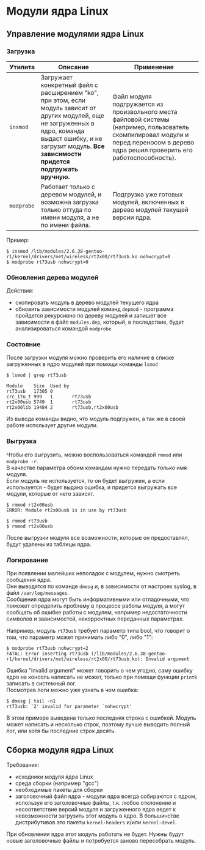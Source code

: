 # Модули ядра Linux

## Управление модулями ядра Linux

###  Загрузка

| Утилита | Описание | Применение |
| - | - | - |
| ```insmod``` | Загружает конкретный файл с расширением "ko", при этом, если модуль зависит от других модулей, еще не загруженных в ядро, команда выдаст ошибку, и не загрузит модуль. **Все зависимости придется подгружать вручную.** | Файл модуля подгружается из произвольного места файловой системы (например, пользователь скомпилировал модули и перед переносом в дерево ядра решил проверить его работоспособность). |
| ```modprobe``` | Работает только с деревом модулей, и возможна загрузка только оттуда по имени модуля, а не по имени файла. | Подгрузка уже готовых модулей, включенных в дерево модулей текущей версии ядра. |

Пример:
```
$ insmod /lib/modules/2.6.38-gentoo-r1/kernel/drivers/net/wireless/rt2x00/rt73usb.ko nohwcrypt=0
$ modprobe rt73usb nohwcrypt=0
```
### Обновления дерева модулей
Действия:
- скопировать модуль в дерево модулей текущего ядра
- обновить зависимости модулей команд ```depmod``` - программа пройдется рекурсивно по дереву модулей и запишет все зависимости в файл ```modules.dep```, который, в последствие, будет анализироваться командой ```modprobe```

### Состояние
После загрузки модуля можно проверить его наличие в списке загруженных в ядро модулей при помощи команды ```lsmod```
```
$ lsmod | grep rt73usb

Module    Size  Used by
rt73usb   17305 0
crc_itu_t 999   1       rt73usb
rt2x00usb 5749  1       rt73usb
rt2x00lib 19484 2       rt73usb,rt2x00usb
```
Из вывода команды видно, что модуль подгружен, а так же в своей работе использует другие модули.

### Выгрузка
Чтобы его выгрузить, можно воспользоваться командой ```rmmod``` или ```modprobe -r```.  
В качестве параметра обоим командам нужно передать только имя модуля.  
Если модуль не используется, то он будет выгружен, а если используется - будет выдана ошибка, и придется выгружать все модули, которые от него зависят.  
```
$ rmmod rt2x00usb
ERROR: Module rt2x00usb is in use by rt73usb

$ rmmod rt73usb
$ rmmod rt2x00usb
```
После выгрузки модуля все возможности, которые он предоставлял, будут удалены из таблицы ядра.  

### Логирование

При появлении малейших неполадок с модулем, нужно смотреть сообщения ядра.  
Они выводятся по команде ```dmesg``` и, в зависимости от настроек syslog, в файл ```/var/log/messages```.  
Сообщения ядра могут быть информативными или отладочными, что поможет определить проблему в процессе работы модуля, а могут сообщать об ошибке работы с модулем, например недостаточности символов и зависимостей, некорректных переданных параметрах.  

Например, модуль ```rt73usb``` требует параметр типа bool, что говорит о том, что параметр может принимать либо "0", либо "1":
```
$ modprobe rt73usb nohwcrypt=2
FATAL: Error inserting rt73usb (/lib/modules/2.6.38-gentoo-r1/kernel/drivers/net/wireless/rt2x00/rt73usb.ko): Invalid argument
```
Ошибка "Invalid argument" может говорить о чем угодно, саму ошибку ядро на консоль написать не может, только при помощи функции ```printk``` записать в системный лог.  
Посмотрев логи можно уже узнать в чем ошибка:
```
$ dmesg | tail -n1
rt73usb: `2' invalid for parameter `nohwcrypt'
```
В этом примере выведена только последняя строка с ошибкой. Модуль может написать и несколько строк, поэтому лучше выводить полный лог, или хотя бы последние строк десять.  

## Сборка модуля ядра Linux
Требования:
- исходники модуля ядра Linux
- среда сборки (например "gcc")
- необходимые пакеты для сборки
- заголовочный файл ядра - модули ядра всегда собираются с ядром, используя его заголовочные файлы, т.к. любое отклонение и несоответствие версий модуля и загруженного ядра ведет к невозможности загрузить этот модуль в ядро. В большинстве дистрибутивов это пакеты ```kernel-headers``` и/или ```kernel-devel```.  

При обновлении ядра этот модуль работать не будет. Нужны будут новые заголовочные файлы и потребуется заново пересобрать модуль.  
